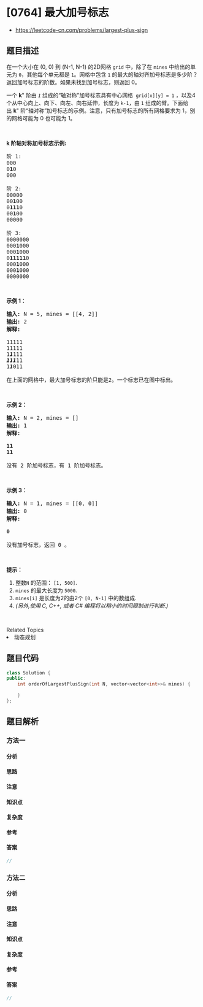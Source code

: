 

# [0764] 最大加号标志
* https://leetcode-cn.com/problems/largest-plus-sign


## 题目描述

<p>在一个大小在 (0, 0) 到 (N-1, N-1) 的2D网格&nbsp;<code>grid</code>&nbsp;中，除了在&nbsp;<code>mines</code>&nbsp;中给出的单元为&nbsp;<code>0</code>，其他每个单元都是&nbsp;<code>1</code>。网格中包含&nbsp;<code>1</code>&nbsp;的最大的轴对齐加号标志是多少阶？返回加号标志的阶数。如果未找到加号标志，则返回 0。</p>

<p>一个&nbsp;<strong>k</strong>&quot; 阶由&nbsp;<em><code>1</code></em>&nbsp;组成的&ldquo;轴对称&rdquo;加号标志具有中心网格&nbsp;&nbsp;<code>grid[x][y] = 1</code>&nbsp;，以及4个从中心向上、向下、向左、向右延伸，长度为&nbsp;<code>k-1</code>，由&nbsp;<code>1</code>&nbsp;组成的臂。下面给出&nbsp;<strong>k</strong>&quot; 阶&ldquo;轴对称&rdquo;加号标志的示例。注意，只有加号标志的所有网格要求为 1，别的网格可能为 0 也可能为 1。</p>

<p>&nbsp;</p>

<p><strong>k 阶轴对称加号标志示例:</strong></p>

<pre>
阶 1:
000
0<strong>1</strong>0
000

阶 2:
00000
00<strong>1</strong>00
0<strong>111</strong>0
00<strong>1</strong>00
00000

阶 3:
0000000
000<strong>1</strong>000
000<strong>1</strong>000
0<strong>11111</strong>0
000<strong>1</strong>000
000<strong>1</strong>000
0000000
</pre>

<p>&nbsp;</p>

<p><strong>示例 1：</strong></p>

<pre>
<strong>输入:</strong> N = 5, mines = [[4, 2]]
<strong>输出:</strong> 2
<strong>解释:
</strong>
11111
11111
1<em><strong>1</strong></em>111
<em><strong>111</strong></em>11
1<em><strong>1</strong></em>011

在上面的网格中，最大加号标志的阶只能是2。一个标志已在图中标出。
</pre>

<p>&nbsp;</p>

<p><strong>示例 2：</strong></p>

<pre>
<strong>输入:</strong> N = 2, mines = []
<strong>输出:</strong> 1
<strong>解释:

11
11
</strong>
没有 2 阶加号标志，有 1 阶加号标志。
</pre>

<p>&nbsp;</p>

<p><strong>示例 3：</strong></p>

<pre>
<strong>输入:</strong> N = 1, mines = [[0, 0]]
<strong>输出:</strong> 0
<strong>解释:

0
</strong>
没有加号标志，返回 0 。
</pre>

<p>&nbsp;</p>

<p><strong>提示：</strong></p>

<ol>
	<li>整数<code>N</code> 的范围：&nbsp;<code>[1, 500]</code>.</li>
	<li><code>mines</code> 的最大长度为&nbsp;<code>5000</code>.</li>
	<li><code>mines[i]</code> 是长度为2的由2个&nbsp;<code>[0, N-1]</code>&nbsp;中的数组成.</li>
	<li><em>(另外,使用 C, C++, 或者&nbsp;C# 编程将以稍小的时间限制进行​​判断.)</em></li>
</ol>

<p>&nbsp;</p>
<div><div>Related Topics</div><div><li>动态规划</li></div></div>


## 题目代码

```cpp
class Solution {
public:
    int orderOfLargestPlusSign(int N, vector<vector<int>>& mines) {

    }
};
```


## 题目解析


### 方法一

#### 分析

#### 思路

#### 注意

#### 知识点

#### 复杂度

#### 参考

#### 答案

```cpp
//
```


### 方法二

#### 分析

#### 思路

#### 注意

#### 知识点

#### 复杂度

#### 参考

#### 答案

```cpp
//
```


